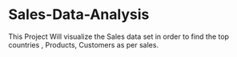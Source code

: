 # Sales-Data-Analysis
This Project Will visualize the Sales data set in order to find the top countries , Products, Customers as per sales.

